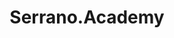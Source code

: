 ---
title: Serrano.Academy
tags: [Machine Learning,Deep Learning]
style: fill
color: secondary
comments: true
description: In this page, you will find educational material in machine learning and mathematics. Most of it comes from my YouTube channel, which I encourage you to subscribe to, and my book Grokking Machine Learning.
external_url: https://serrano.academy/

---